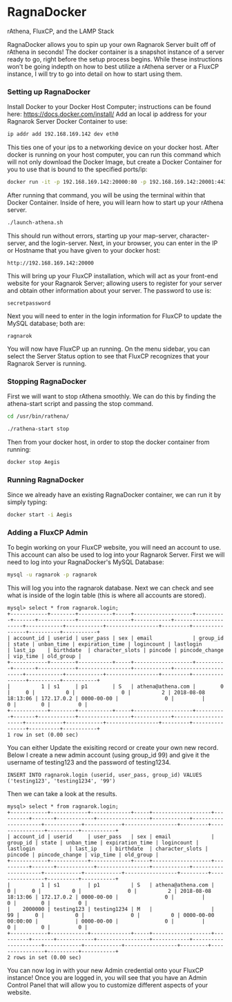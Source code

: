 # RagnaDocker
rAthena, FluxCP, and the LAMP Stack

RagnaDocker allows you to spin up your own Ragnarok Server built off of rAthena in seconds!
The docker container is a snapshot instance of a server ready to go, right before the setup process begins.
While these instructions won't be going indepth on how to best utilize a rAthena server or a FluxCP instance, I will try to go into detail on how to start using them.

### Setting up RagnaDocker
Install Docker to your Docker Host Computer; instructions can be found here: https://docs.docker.com/install/
Add an local ip address for your Ragnarok Server Docker Container to use:
	
```bash
ip addr add 192.168.169.142 dev eth0
```
  
  This ties one of your ips to a networking device on your docker host.
After docker is running on your host computer, you can run this command which will not only download the Docker Image, but create a Docker Container for you to use that is bound to the specified ports/ip:
	
```bash
docker run -it -p 192.168.169.142:20000:80 -p 192.168.169.142:20001:443 -p 192.168.169.142:20002:3306 -p 192.168.169.142:20003:5121 -p 192.168.169.142:20004:6121 -p 192.168.169.142:20005:6900 -v ~/Desktop/datastore/:/datastore/ -v ~/Desktop/datastore/etc-apache2/:/datastore/etc/apache2/ -v ~/Desktop/datastore/etc-mysql/:/datastore/etc/mysql/ -v ~/Desktop/datastore/usr-bin-rathena/:/datastore/usr/bin/rathena/ -v ~/Desktop/datastore/var-lib-mysql/:/datastore/var/lib/mysql/ --name Aegis tvoll/ragnadocker
```

After running that command, you will be using the terminal within that Docker Container. Inside of here, you will learn how to start up your rAthena server.
	
```bash
./launch-athena.sh
```

This should run without errors, starting up your map-server, character-server, and the login-server.
Next, in your browser, you can enter in the IP or Hostname that you have given to your docker host:

```
http://192.168.169.142:20000
```

This will bring up your FluxCP installation, which will act as your front-end website for your Ragnarok Server; allowing users to register for your server and obtain other information about your server.
	The password to use is: 
  
```
secretpassword
```

Next you will need to enter in the login information for FluxCP to update the MySQL database; both are:

```
ragnarok
```
	
You will now have FluxCP up an running.
On the menu sidebar, you can select the Server Status option to see that FluxCP recognizes that your Ragnarok Server is running.

### Stopping RagnaDocker
First we will want to stop rAthena smoothly. We can do this by finding the athena-start script and passing the stop command.

```bash
cd /usr/bin/rathena/
```

```bash
./rathena-start stop
```

Then from your docker host, in order to stop the docker container from running:

```bash
docker stop Aegis
```

### Running RagnaDocker
Since we already have an existing RagnaDocker container, we can run it by simply typing:

```bash
docker start -i Aegis
```

### Adding a FluxCP Admin
To begin working on your FluxCP website, you will need an account to use.
This account can also be used to log into your Ragnarok Server.
First we will need to log into your RagnaDocker's MySQL Database:

```bash
mysql -u ragnarok -p ragnarok
```

This will log you into the ragnarok database.
Next we can check and see what is inside of the login table (this is where all accounts are stored).

```
mysql> select * from ragnarok.login;
+------------+--------+-----------+-----+-------------------+----------+-------+------------+-----------------+------------+---------------------+------------+------------+-----------------+---------+----------------+----------+-----------+
| account_id | userid | user_pass | sex | email             | group_id | state | unban_time | expiration_time | logincount | lastlogin           | last_ip    | birthdate  | character_slots | pincode | pincode_change | vip_time | old_group |
+------------+--------+-----------+-----+-------------------+----------+-------+------------+-----------------+------------+---------------------+------------+------------+-----------------+---------+----------------+----------+-----------+
|          1 | s1     | p1        | S   | athena@athena.com |        0 |     0 |          0 |               0 |          2 | 2018-08-08 18:13:06 | 172.17.0.2 | 0000-00-00 |               0 |         |              0 |        0 |         0 |
+------------+--------+-----------+-----+-------------------+----------+-------+------------+-----------------+------------+---------------------+------------+------------+-----------------+---------+----------------+----------+-----------+
1 row in set (0.00 sec)
```

You can either Update the exisiting record or create your own new record.
Below I create a new admin account (using group_id 99) and give it the username of testing123 and the password of testing1234.

```
INSERT INTO ragnarok.login (userid, user_pass, group_id) VALUES ('testing123', 'testing1234', '99')
```

Then we can take a look at the results.

```
mysql> select * from ragnarok.login;
+------------+------------+-------------+-----+-------------------+----------+-------+------------+-----------------+------------+---------------------+------------+------------+-----------------+---------+----------------+----------+-----------+
| account_id | userid     | user_pass   | sex | email             | group_id | state | unban_time | expiration_time | logincount | lastlogin           | last_ip    | birthdate  | character_slots | pincode | pincode_change | vip_time | old_group |
+------------+------------+-------------+-----+-------------------+----------+-------+------------+-----------------+------------+---------------------+------------+------------+-----------------+---------+----------------+----------+-----------+
|          1 | s1         | p1          | S   | athena@athena.com |        0 |     0 |          0 |               0 |          2 | 2018-08-08 18:13:06 | 172.17.0.2 | 0000-00-00 |               0 |         |              0 |        0 |         0 |
|    2000000 | testing123 | testing1234 | M   |                   |       99 |     0 |          0 |               0 |          0 | 0000-00-00 00:00:00 |            | 0000-00-00 |               0 |         |              0 |        0 |         0 |
+------------+------------+-------------+-----+-------------------+----------+-------+------------+-----------------+------------+---------------------+------------+------------+-----------------+---------+----------------+----------+-----------+
2 rows in set (0.00 sec)
```

You can now log in with your new Admin credential onto your FluxCP instance!
Once you are logged in, you will see that you have an Admin Control Panel that will allow you to customize different aspects of your website.


